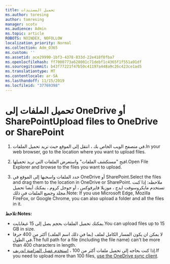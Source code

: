 ```yaml
---
title: تحميل المستندات
ms.author: toresing
author: tomresing
manager: scotv
ms.audience: Admin
ms.topic: article
ROBOTS: NOINDEX, NOFOLLOW
localization_priority: Normal
ms.collection: Adm_O365
ms.custom: ''
ms.assetid: ace29990-1bf3-4378-833d-22e418f0fba7
ms.openlocfilehash: ff7000773a628001c71debf1c4365f1f551a91df
ms.sourcegitcommit: b43f77221f47b50c41197a448a9c26c423ce1ad5
ms.translationtype: MT
ms.contentlocale: ar-SA
ms.lasthandoff: 11/15/2019
ms.locfileid: "37769398"
---
```

# <a name="upload-files-to-onedrive-or-sharepoint"></a><span data-ttu-id="ccc49-102">تحميل الملفات إلى OneDrive أو SharePoint</span><span class="sxs-lookup"><span data-stu-id="ccc49-102">Upload files to OneDrive or SharePoint</span></span>

1. <span data-ttu-id="ccc49-103">في متصفح الويب الخاص بك ، انتقل إلى الموقع حيث تريد تحميل الملفات.</span><span class="sxs-lookup"><span data-stu-id="ccc49-103">In your web browser, go to the location where you want to upload files.</span></span>
    
2. <span data-ttu-id="ccc49-104">افتح "مستكشف الملفات" واستعرض الملفات التي تريد تحميلها.</span><span class="sxs-lookup"><span data-stu-id="ccc49-104">Open File Explorer and browse to the files you want to upload.</span></span>
    
3. <span data-ttu-id="ccc49-105">حدد الملفات واسحبها إلى الموقع في OneDrive أو SharePoint.</span><span class="sxs-lookup"><span data-stu-id="ccc49-105">Select the files and drag them to the location in OneDrive or SharePoint.</span></span> <span data-ttu-id="ccc49-106">ملاحظه: إذا كنت تستخدم مايكروسوفت ايدج ، موزيلا فايرفوكس ، أو جوجل كروم ، يمكنك أيضا تحميل مجلد وجميع الملفات في ذلك.</span><span class="sxs-lookup"><span data-stu-id="ccc49-106">Note: If you use Microsoft Edge, Mozilla FireFox, or Google Chrome, you can also upload a folder and all the files in it.</span></span>
    
<span data-ttu-id="ccc49-107">**تلاحظ:**</span><span class="sxs-lookup"><span data-stu-id="ccc49-107">**Notes:**</span></span>

- <span data-ttu-id="ccc49-108">يمكنك تحميل الملفات بحجم يصل إلى 15 غيغابايت.</span><span class="sxs-lookup"><span data-stu-id="ccc49-108">You can upload files up to 15 GB in size.</span></span> 
- <span data-ttu-id="ccc49-109">لا يمكن ان يكون المسار الكامل لملف (بما في ذلك اسم الملف) أكثر من 400 حرفا في الطول.</span><span class="sxs-lookup"><span data-stu-id="ccc49-109">The full path for a file (including the file name) can't be more than 400 characters in length.</span></span> 
- <span data-ttu-id="ccc49-110">إذا كنت بحاجه إلى تحميل ملفات أكثر من 100 ، [استخدم عميل المزامنة اندريف](https://go.microsoft.com/fwlink/?linkid=866427).</span><span class="sxs-lookup"><span data-stu-id="ccc49-110">If you need to upload more than 100 files, [use the OneDrive sync client](https://go.microsoft.com/fwlink/?linkid=866427).</span></span> 
  


